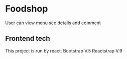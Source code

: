 # Foodshop
User can view menu see details and comment

## Frontend tech
This project is run by react. 
Bootstrap V.5
Reactstrap V.9
